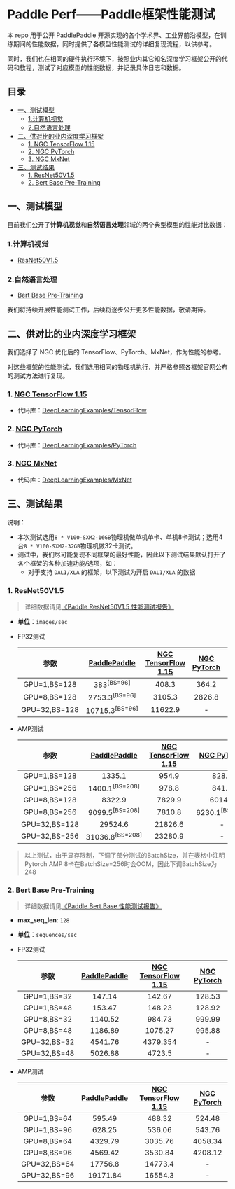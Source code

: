 <!-- omit in toc -->
# Paddle Perf——Paddle框架性能测试


本 repo 用于公开 PaddlePaddle 开源实现的各个学术界、工业界前沿模型，在训练期间的性能数据，同时提供了各模型性能测试的详细复现流程，以供参考。

同时，我们也在相同的硬件执行环境下，按照业内其它知名深度学习框架公开的代码和教程，测试了对应模型的性能数据，并记录具体日志和数据。

<!-- omit in toc -->
## 目录

- [一、测试模型](#一测试模型)
  - [1.计算机视觉](#1计算机视觉)
  - [2.自然语言处理](#2自然语言处理)
- [二、供对比的业内深度学习框架](#二供对比的业内深度学习框架)
  - [1. NGC TensorFlow 1.15](#1-ngc-tensorflow-115)
  - [2. NGC PyTorch](#2-ngc-pytorch)
  - [3. NGC MxNet](#3-ngc-mxnet)
- [三、测试结果](#三测试结果)
  - [1. ResNet50V1.5](#1-resnet50v15)
  - [2. Bert Base Pre-Training](#2-bert-base-pre-training)

## 一、测试模型

目前我们公开了**计算机视觉**和**自然语言处理**领域的两个典型模型的性能对比数据：

### 1.计算机视觉
- [ResNet50V1.5](./ResNet50V1.5)

### 2.自然语言处理
- [Bert Base Pre-Training](./Bert)

我们将持续开展性能测试工作，后续将逐步公开更多性能数据，敬请期待。

## 二、供对比的业内深度学习框架

我们选择了 NGC 优化后的 TensorFlow、PyTorch、MxNet，作为性能的参考。

对这些框架的性能测试，我们选用相同的物理机执行，并严格参照各框架官网公布的测试方法进行复现。

### 1. [NGC TensorFlow 1.15](https://ngc.nvidia.com/catalog/containers/nvidia:tensorflow/tags)

- 代码库：[DeepLearningExamples/TensorFlow](https://github.com/NVIDIA/DeepLearningExamples/tree/master/TensorFlow)

### 2. [NGC PyTorch](https://ngc.nvidia.com/catalog/containers/nvidia:pytorch/tags)

- 代码库：[DeepLearningExamples/PyTorch](https://github.com/NVIDIA/DeepLearningExamples/tree/master/PyTorch)
### 3. [NGC MxNet](https://ngc.nvidia.com/catalog/containers/nvidia:mxnet/tags)

- 代码库：[DeepLearningExamples/MxNet](https://github.com/NVIDIA/DeepLearningExamples/tree/master/MxNet)


## 三、测试结果

说明：

- 本次测试选用`8 * V100-SXM2-16GB`物理机做单机单卡、单机8卡测试；选用4台`8 * V100-SXM2-32GB`物理机做32卡测试。
- 测试中，我们尽可能复现不同框架的最好性能，因此以下测试结果默认打开了各个框架的各种加速功能/选项，如：
   - 对于支持 `DALI/XLA` 的框架，以下测试为开启 `DALI/XLA` 的数据

### 1. ResNet50V1.5
> 详细数据请见[《Paddle ResNet50V1.5 性能测试报告》](./ResNet50V1.5)

- **单位**：`images/sec`

- FP32测试

  | 参数 | [PaddlePaddle](./ResNet50V1.5) | [NGC TensorFlow 1.15](./ResNet50V1.5/OtherReports/TensorFlow) | [NGC PyTorch](./ResNet50V1.5/OtherReports/PyTorch) | [NGC MXNet](./ResNet50V1.5/OtherReports/MxNet) |
  |:-----:|:-----:|:-----:|:-----:|:-----:|
  | GPU=1,BS=128 | 383<sup>[BS=96]</sup> | 408.3 | 364.2 | 387.1<sup>[BS=96]</sup> |
  | GPU=8,BS=128 | 2753.3<sup>[BS=96]</sup> | 3105.3 | 2826.8 | 2998.1<sup>[BS=96]</sup> |
  | GPU=32,BS=128 | 10715.3<sup>[BS=96]</sup> | 11622.9 | - | -<sup>[BS=96]</sup> |

- AMP测试

  | 参数 | [PaddlePaddle](./ResNet50V1.5) | [NGC TensorFlow 1.15](./ResNet50V1.5/OtherReports/TensorFlow) | [NGC PyTorch](./ResNet50V1.5/OtherReports/PyTorch) | [NGC MXNet](./ResNet50V1.5/OtherReports/MxNet) |
  |:-----:|:-----:|:-----:|:-----:|:-----:|
  | GPU=1,BS=128 | 1335.1 | 954.9 | 828.7 | 1380.6 |
  | GPU=1,BS=256 | 1400.1<sup>[BS=208]</sup> | 978.8 | 841.6 | 1447.6<sup>[BS=192]</sup> |
  | GPU=8,BS=128 | 8322.9 | 7829.9 | 6014.7 | 9218.9 |
  | GPU=8,BS=256 | 9099.5<sup>[BS=208]</sup> | 7810.8 | 6230.1<sup>[BS=248]</sup> | 9765.6<sup>[BS=192]</sup> |
  | GPU=32,BS=128 | 29524.6 | 21826.6 | - | - |
  | GPU=32,BS=256 | 31036.8<sup>[BS=208]</sup> | 23280.9 | - | -<sup>[BS=192]</sup> |

> 以上测试，由于显存限制，下调了部分测试的BatchSize，并在表格中注明 <br>
> Pytorch AMP 8卡在BatchSize=256时会OOM，因此下调BatchSize为248

### 2. Bert Base Pre-Training
> 详细数据请见[《Paddle Bert Base 性能测试报告》](./Bert)

- **max_seq_len**: `128`
- **单位**：`sequences/sec`

- FP32测试

  | 参数 | [PaddlePaddle](./Bert) | [NGC TensorFlow 1.15](./Bert/OtherReports/TensorFlow) | [NGC PyTorch](./Bert/OtherReports/PyTorch) |
  |:-----:|:-----:|:-----:|:-----:|
  | GPU=1,BS=32 | 147.14 | 142.67 | 128.53 |
  | GPU=1,BS=48 | 153.47 | 148.23 | 128.92 |
  | GPU=8,BS=32 |1140.52 | 984.73 | 999.99 |
  | GPU=8,BS=48 |1186.89  | 1075.27 |995.88  |
  | GPU=32,BS=32 | 4541.76 | 4379.354 | - |
  | GPU=32,BS=48 | 5026.88 | 4723.5 | - |

- AMP测试

  | 参数 | [PaddlePaddle](./Bert) | [NGC TensorFlow 1.15](./Bert/OtherReports/TensorFlow) | [NGC PyTorch](./Bert/OtherReports/PyTorch) |
  |:-----:|:-----:|:-----:|:-----:|
  | GPU=1,BS=64 | 595.49 | 488.32 | 524.48 |
  | GPU=1,BS=96 | 628.25 | 536.06 | 543.76 |
  | GPU=8,BS=64 | 4329.79 | 3035.76 | 4058.34|
  | GPU=8,BS=96 | 4569.42 | 3530.84 | 4208.12|
  | GPU=32,BS=64 | 17756.8 | 14773.4 | - |
  | GPU=32,BS=96 | 19171.84 | 16554.3 | - |
